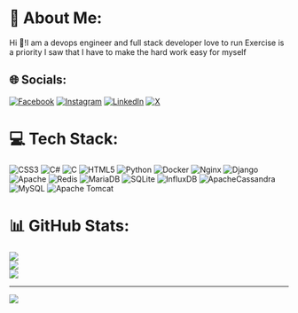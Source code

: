 # 💫 About Me:
Hi 👋!I am a devops engineer and full stack developer love to run Exercise is a priority I saw that I have to make the hard work easy for myself<br>


## 🌐 Socials:
[![Facebook](https://img.shields.io/badge/Facebook-%231877F2.svg?logo=Facebook&logoColor=white)](https://facebook.com/matllln) [![Instagram](https://img.shields.io/badge/Instagram-%23E4405F.svg?logo=Instagram&logoColor=white)](https://instagram.com/matllln) [![LinkedIn](https://img.shields.io/badge/LinkedIn-%230077B5.svg?logo=linkedin&logoColor=white)](https://linkedin.com/in/matin-kaboli) [![X](https://img.shields.io/badge/X-black.svg?logo=X&logoColor=white)](https://x.com/matllln) 

# 💻 Tech Stack:
![CSS3](https://img.shields.io/badge/css3-%231572B6.svg?style=for-the-badge&logo=css3&logoColor=white) ![C#](https://img.shields.io/badge/c%23-%23239120.svg?style=for-the-badge&logo=csharp&logoColor=white) ![C](https://img.shields.io/badge/c-%2300599C.svg?style=for-the-badge&logo=c&logoColor=white) ![HTML5](https://img.shields.io/badge/html5-%23E34F26.svg?style=for-the-badge&logo=html5&logoColor=white) ![Python](https://img.shields.io/badge/python-3670A0?style=for-the-badge&logo=python&logoColor=ffdd54) ![Docker](https://img.shields.io/badge/docker-%230db7ed.svg?style=for-the-badge&logo=docker&logoColor=white) ![Nginx](https://img.shields.io/badge/nginx-%23009639.svg?style=for-the-badge&logo=nginx&logoColor=white) ![Django](https://img.shields.io/badge/django-%23092E20.svg?style=for-the-badge&logo=django&logoColor=white) ![Apache](https://img.shields.io/badge/apache-%23D42029.svg?style=for-the-badge&logo=apache&logoColor=white) ![Redis](https://img.shields.io/badge/redis-%23DD0031.svg?style=for-the-badge&logo=redis&logoColor=white) ![MariaDB](https://img.shields.io/badge/MariaDB-003545?style=for-the-badge&logo=mariadb&logoColor=white) ![SQLite](https://img.shields.io/badge/sqlite-%2307405e.svg?style=for-the-badge&logo=sqlite&logoColor=white) ![InfluxDB](https://img.shields.io/badge/InfluxDB-22ADF6?style=for-the-badge&logo=InfluxDB&logoColor=white) ![ApacheCassandra](https://img.shields.io/badge/cassandra-%231287B1.svg?style=for-the-badge&logo=apache-cassandra&logoColor=white) ![MySQL](https://img.shields.io/badge/mysql-4479A1.svg?style=for-the-badge&logo=mysql&logoColor=white) ![Apache Tomcat](https://img.shields.io/badge/apache%20tomcat-%23F8DC75.svg?style=for-the-badge&logo=apache-tomcat&logoColor=black)
# 📊 GitHub Stats:
![](https://github-readme-stats.vercel.app/api?username=matinzx&theme=cobalt&hide_border=false&include_all_commits=false&count_private=true)<br/>
![](https://github-readme-streak-stats.herokuapp.com/?user=matinzx&theme=cobalt&hide_border=false)<br/>
![](https://github-readme-stats.vercel.app/api/top-langs/?username=matinzx&theme=cobalt&hide_border=false&include_all_commits=false&count_private=true&layout=compact)

---
[![](https://visitcount.itsvg.in/api?id=matinzx&icon=2&color=11)](https://visitcount.itsvg.in)

<!-- Proudly created with GPRM ( https://gprm.itsvg.in ) -->
